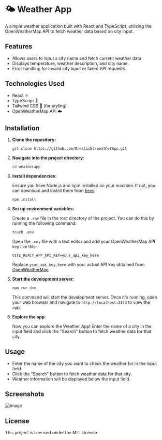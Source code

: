 # 🌤️ Weather App

A simple weather application built with React and TypeScript, utilizing the OpenWeatherMap API to fetch weather data based on city input.

## Features

- Allows users to input a city name and fetch current weather data.
- Displays temperature, weather description, and city name.
- Error handling for invalid city input or failed API requests.

## Technologies Used

- React ⚛️
- TypeScript 🚀
- Tailwind CSS 💅 (for styling)
- OpenWeatherMap API ☁️

## Installation

1. **Clone the repository:**

   ```bash
   git clone https://github.com/OrestisSl/weatherApp.git
   ```

2. **Navigate into the project directory:**

   ```bash
   cd weatherapp
   ```

3. **Install dependencies:**

   Ensure you have Node.js and npm installed on your machine. If not, you can download and install them from [here](https://nodejs.org/).

   ```bash
   npm install
   ```

4. **Set up environment variables:**

   Create a `.env` file in the root directory of the project. You can do this by running the following command:

   ```bash
   touch .env
   ```

   Open the `.env` file with a text editor and add your OpenWeatherMap API key like this:

   ```
   VITE_REACT_APP_API_KEY=your_api_key_here
   ```

   Replace `your_api_key_here` with your actual API key obtained from [OpenWeatherMap](https://home.openweathermap.org/users/sign_up).

5. **Start the development server:**

   ```bash
   npm run dev
   ```

   This command will start the development server. Once it's running, open your web browser and navigate to `http://localhost:5173` to view the app.

6. **Explore the app:**

   Now you can explore the Weather App! Enter the name of a city in the input field and click the "Search" button to fetch weather data for that city.

## Usage

- Enter the name of the city you want to check the weather for in the input field.
- Click the "Search" button to fetch weather data for that city.
- Weather information will be displayed below the input field.

## Screenshots

![image](https://github.com/OrestisSl/weatherApp/assets/99047399/258205bb-bbd5-42c9-a136-bbdda7da7a89)

## License

This project is licensed under the MIT License.
